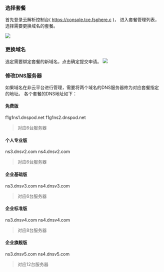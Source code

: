 ### 选择套餐
首先登录云解析控制台( https://console.tce.fsphere.c )，
进入套餐管理列表，选择需要更换域名的套餐。

![](http://imgcache.tce.fsphere.cn/image/mc.qcloudimg.com/static/img/8041c9e3049d3c21e1fafc1dbdef9427/1.png)

### 更换域名
选定需要绑定套餐的新域名，点击确定提交申请。
![](http://imgcache.tce.fsphere.cn/image/mc.qcloudimg.com/static/img/06399d635f8508e0178553e5d6990b70/2.png)

### 修改DNS服务器
如果域名在非云平台进行管理，需要将两个域名的DNS服务器修为对应套餐指定的地址。
各个套餐的DNS地址如下：

#### 免费版
f1g1ns1.dnspod.net
f1g1ns2.dnspod.net
> 对应6台服务器

#### 个人专业版
ns3.dnsv2.com
ns4.dnsv2.com
> 对应6台服务器

#### 企业基础版
ns3.dnsv3.com
ns4.dnsv3.com
> 对应6台服务器

#### 企业标准版
ns3.dnsv4.com
ns4.dnsv4.com
> 对应8台服务器

#### 企业旗舰版
ns3.dnsv5.com
ns4.dnsv5.com
> 对应12台服务器
